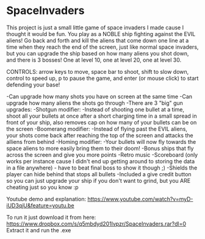 # SpaceInvaders

This project is just a small little game of space invaders I made cause I thought it would be fun. You play as a NOBLE ship fighting against the EVIL aliens! Go back and forth and kill the aliens that come down one line at a time when they reach the end of the screen, just like normal space invaders, but you can upgrade the ship based on how many aliens you shot down, and there is 3 bosses! One at level 10, one at level 20, one at level 30.

CONTROLS: arrow keys to move, space bar to shoot, shift to slow down, control to speed up, p to pause the game, and enter (or mouse click) to start defending your base!

-Can upgrade how many shots you have on screen at the same time
-Can upgrade how many aliens the shots go through
-There are 3 "big" gun upgrades:
  -Shotgun modifier:
    -Instead of shooting one bullet at a time, shoot all your bullets at once after a short charging time in a small spread in front of your ship, also removes cap on how many of your bullets can be on the screen
  -Boomerang modifier:
    -Instead of flying past the EVIL aliens, your shots come back after reaching the top of the screen and attacks the alliens from behind
  -Homing modifier:
    -Your bullets will now fly towards the space aliens to more easily bring them to their doom!
-Bonus ships that fly across the screen and give you more points
-Retro music
-Scoreboard (only works per instance cause I didn't end up getting around to storing the data in a file anywhere) - have to beat final boss to show it though ;)
-Shields the player can hide behind that stops all bullets
-Included a give credit button so you can just upgrade your ship if you don't want to grind, but you ARE cheating just so you know :p

Youtube demo and explanation: https://www.youtube.com/watch?v=myD-iUD3qjU&feature=youtu.be

To run it just download it from here: https://www.dropbox.com/s/q5mbdyd201lvpzr/SpaceInvaders.rar?dl=0
Extract it and run the .exe
